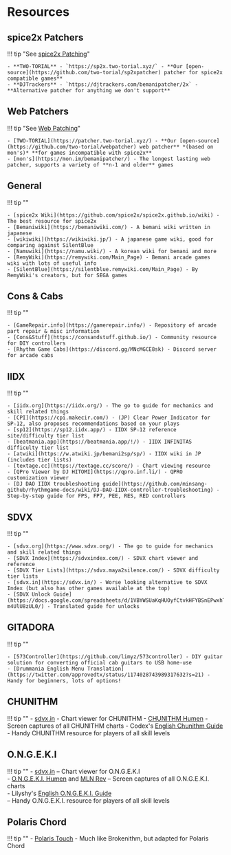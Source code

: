 # Resources

## spice2x Patchers

!!! tip "See [spice2x Patching](./extras/patchsp2x.md)"

    - **TWO-TORIAL** - `https://sp2x.two-torial.xyz/` - **Our [open-source](https://github.com/two-torial/sp2xpatcher) patcher for spice2x compatible games**
    - **DJTrackers** - `https://djtrackers.com/bemanipatcher/2x` - **Alternative patcher for anything we don't support**

## Web Patchers

!!! tip "See [Web Patching](./extras/patchweb.md)"

    - [TWO-TORIAL](https://patcher.two-torial.xyz/) - **Our [open-source](https://github.com/two-torial/webpatcher) web patcher** *(based on mon's)* **for games incompatible with spice2x**
    - [mon's](https://mon.im/bemanipatcher/) - The longest lasting web patcher, supports a variety of **n-1 and older** games

## General

!!! tip ""

    - [spice2x Wiki](https://github.com/spice2x/spice2x.github.io/wiki) - The best resource for spice2x
    - [Bemaniwiki](https://bemaniwiki.com/) - A bemani wiki written in japanese
    - [wikiwiki](https://wikiwiki.jp/) - A japanese game wiki, good for comparing against SilentBlue
    - [Namuwiki](https://namu.wiki/) - A korean wiki for bemani and more 
    - [RemyWiki](https://remywiki.com/Main_Page) - Bemani arcade games wiki with lots of useful info
    - [SilentBlue](https://silentblue.remywiki.com/Main_Page) - By RemyWiki's creators, but for SEGA games

## Cons & Cabs

!!! tip ""

    - [GameRepair.info](https://gamerepair.info/) - Repository of arcade part repair & misc information
    - [Cons&Stuff](https://consandstuff.github.io/) - Community resource for DIY controllers
    - [Rhythm Game Cabs](https://discord.gg/MNcMGCE8sk) - Discord server for arcade cabs

## IIDX

!!! tip ""

    - [iidx.org](https://iidx.org/) - The go to guide for mechanics and skill related things
    - [CPI](https://cpi.makecir.com/) - (JP) Clear Power Indicator for SP☆12, also proposes recommendations based on your plays
    - [sp12](https://sp12.iidx.app/) - IIDX SP☆12 reference site/difficulty tier list
    - [beatmania.app](https://beatmania.app/!/) - IIDX INFINITAS difficulty tier list
    - [atwiki](https://w.atwiki.jp/bemani2sp/sp/) - IIDX wiki in JP (includes tier lists)
    - [textage.cc](https://textage.cc/score/) - Chart viewing resource
    - [QPro Viewer by DJ HITOMI](https://qpro.inf.li/) - QPRO customization viewer
    - [DJ DAO IIDX troubleshooting guide](https://github.com/minsang-github/rhythmgame-docs/wiki/DJ-DAO-IIDX-controller-troubleshooting) - Step-by-step guide for FPS, FP7, PEE, RES, RED controllers

## SDVX

!!! tip ""

    - [sdvx.org](https://www.sdvx.org/) - The go to guide for mechanics and skill related things
    - [SDVX Index](https://sdvxindex.com/) - SDVX chart viewer and reference
    - [SDVX Tier Lists](https://sdvx.maya2silence.com/) - SDVX difficulty tier lists
    - [sdvx.in](https://sdvx.in/) - Worse looking alternative to SDVX Index (but also has other games available at the top)
    - [SDVX Unlock Guide](https://docs.google.com/spreadsheets/d/1VBYWSUaKqHUOyfCtvkHFYBSnEPwxhTh8-m4UlU8zUL0/) - Translated guide for unlocks

## GITADORA

!!! tip ""

    - [573Controller](https://github.com/limyz/573controller) - DIY guitar solution for converting official cab guitars to USB home-use
    - [Drummania English Menu Translation](https://twitter.com/approvedtx/status/1174028743989317632?s=21) - Handy for beginners, lots of options!

## CHUNITHM

!!! tip ""
    - [sdvx.in](https://sdvx.in/chunithm.html) - Chart viewer for CHUNITHM
    - [CHUNITHM Humen](https://www.youtube.com/@chunithm_humen) - Screen captures of all CHUNITHM charts
    - Codex's [English Chunithm Guide](https://chunithm.org) -
    Handy CHUNITHM resource for players of all skill levels

## O.N.G.E.K.I

!!! tip ""
    - [sdvx.in](https://sdvx.in/ongeki.html) – Chart viewer for O.N.G.E.K.I  
    - [O.N.G.E.K.I. Humen](https://www.youtube.com/@ongeki_humen) and [MLN Rev](https://www.youtube.com/@MLN_Rev) – Screen captures of all O.N.G.E.K.I. charts  
    - Lilyshy's [English O.N.G.E.K.I. Guide](https://docs.google.com/document/d/1HKCW7DWjYRnVjCmPzrQwDKC0wKTi41X-Y-dP1-ygliU/view)  
    – Handy O.N.G.E.K.I. resource for players of all skill levels

## Polaris Chord

!!! tip ""
    - [Polaris Touch](http://girlsband.party/polaris-touch.html) - Much like Brokenithm, but adapted for Polaris Chord
